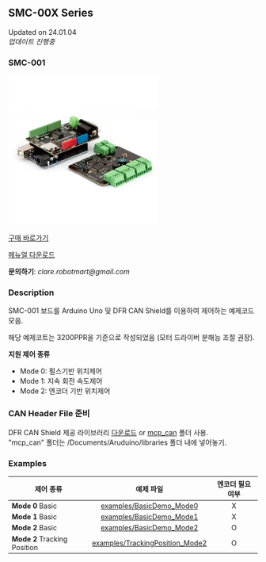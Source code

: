 ## SMC-00X Series
Updated on 24.01.04  
*업데이트 진행중*

### SMC-001
<img src="SMC001.png" height="300px">

[구매 바로가기][1]

[메뉴얼 다운로드][2]
  
**문의하기**: *clare<k>.<k>robotmart<k>@<k>gmail<k>.<k>com<k>*

### Description
SMC-001 보드를 Arduino Uno 및 DFR CAN Shield를 이용하여 제어하는 예제코드 모음.

해당 예제코트는 3200PPR을 기준으로 작성되었음 (모터 드라이버 분해능 조절 권장).


**지원 제어 종류**  
* Mode 0: 펄스기반 위치제어
* Mode 1: 지속 회전 속도제어
* Mode 2: 엔코더 기반 위치제어


### CAN Header File 준비
DFR CAN Shield 제공 라이브러리 [다운로드][3] or [mcp_can][4] 폴더 사용.  
"mcp_can" 폴더는 /Documents/Aruduino/libraries 폴더 내에 넣어놓기.

### Examples

| 제어 종류 |  예제 파일 | 엔코더 필요 여부 |
|-----------|:----------------------:|:----------------------:|
|**Mode 0** Basic| [examples/BasicDemo_Mode0](./examples/BasicDemo_Mode0) | X |
|**Mode 1** Basic| [examples/BasicDemo_Mode1](./examples/BasicDemo_Mode1) | X |
|**Mode 2** Basic| [examples/BasicDemo_Mode2](./examples/BasicDemo_Mode2) | O |
|**Mode 2** Tracking Position| [examples/TrackingPosition_Mode2](./examples/TrackingPosition_Mode2) | O |






[1]:https://www.motorbank.kr/goods/goods_list.php?cateCd=066
[2]:./SMC-001_RM.pdf
[3]:https://wiki.dfrobot.com/CAN-BUS_Shield_V2__SKU__DFR0370_#More
[4]:./mcp_can





